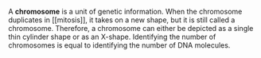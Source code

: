 A **chromosome** is a unit of genetic information. When the chromosome duplicates in [[mitosis]], it takes on a new shape, but it is still called a chromosome. Therefore, a chromosome can either be depicted as a single thin cylinder shape or as an X-shape. Identifying the number of chromosomes is equal to identifying the number of DNA molecules.